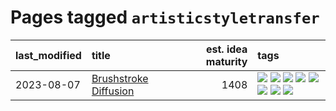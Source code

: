 # Pages tagged `artisticstyletransfer`

|last_modified|title|est. idea maturity|tags
|:---|:---|---:|:---|
|2023-08-07|[Brushstroke Diffusion](../entries/brushstroke-diffusion.md)|1408|[![](https://img.shields.io/badge/tag-artisticstyletransfer-8e95e2)](../tags/artisticstyletransfer.md) [![](https://img.shields.io/badge/tag-creativity-be4650)](../tags/creativity.md) [![](https://img.shields.io/badge/tag-deepgenerativemodeling-3f3dc3)](../tags/deepgenerativemodeling.md) [![](https://img.shields.io/badge/tag-experimental-ea1833)](../tags/experimental.md) [![](https://img.shields.io/badge/tag-image_processing-e3be61)](../tags/image_processing.md) [![](https://img.shields.io/badge/tag-modeltraining-cdef47)](../tags/modeltraining.md) [![](https://img.shields.io/badge/tag-painting-99b5f2)](../tags/painting.md) [![](https://img.shields.io/badge/tag-wip-4db4d2)](../tags/wip.md)|